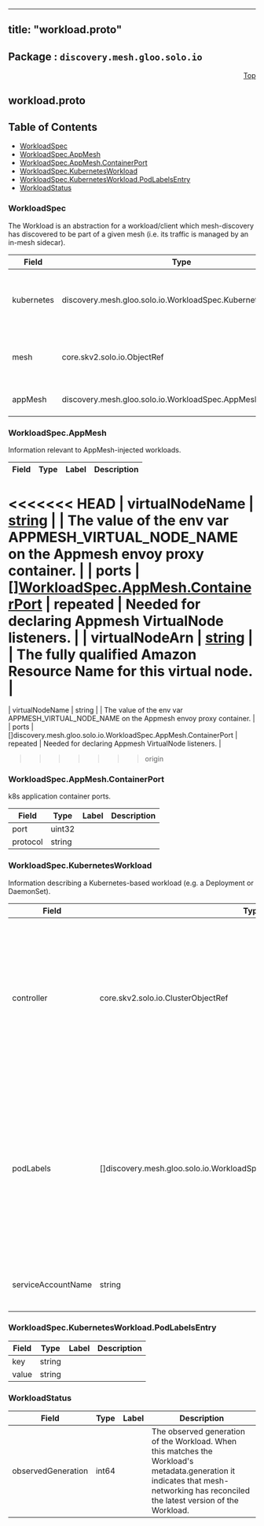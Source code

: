 
---
title: "workload.proto"
---

## Package : `discovery.mesh.gloo.solo.io`



<a name="top"></a>

<a name="API Reference for workload.proto"></a>
<p align="right"><a href="#top">Top</a></p>

## workload.proto


## Table of Contents
  - [WorkloadSpec](#discovery.mesh.gloo.solo.io.WorkloadSpec)
  - [WorkloadSpec.AppMesh](#discovery.mesh.gloo.solo.io.WorkloadSpec.AppMesh)
  - [WorkloadSpec.AppMesh.ContainerPort](#discovery.mesh.gloo.solo.io.WorkloadSpec.AppMesh.ContainerPort)
  - [WorkloadSpec.KubernetesWorkload](#discovery.mesh.gloo.solo.io.WorkloadSpec.KubernetesWorkload)
  - [WorkloadSpec.KubernetesWorkload.PodLabelsEntry](#discovery.mesh.gloo.solo.io.WorkloadSpec.KubernetesWorkload.PodLabelsEntry)
  - [WorkloadStatus](#discovery.mesh.gloo.solo.io.WorkloadStatus)







<a name="discovery.mesh.gloo.solo.io.WorkloadSpec"></a>

### WorkloadSpec
The Workload is an abstraction for a workload/client which mesh-discovery has discovered to be part of a given mesh (i.e. its traffic is managed by an in-mesh sidecar).


| Field | Type | Label | Description |
| ----- | ---- | ----- | ----------- |
| kubernetes | discovery.mesh.gloo.solo.io.WorkloadSpec.KubernetesWorkload |  | Information describing workloads backed by Kubernetes Pods. |
| mesh | core.skv2.solo.io.ObjectRef |  | The mesh with which this workload is associated. |
| appMesh | discovery.mesh.gloo.solo.io.WorkloadSpec.AppMesh |  | Appmesh specific metadata. |






<a name="discovery.mesh.gloo.solo.io.WorkloadSpec.AppMesh"></a>

### WorkloadSpec.AppMesh
Information relevant to AppMesh-injected workloads.


| Field | Type | Label | Description |
| ----- | ---- | ----- | ----------- |
<<<<<<< HEAD
| virtualNodeName | [string](#string) |  | The value of the env var APPMESH_VIRTUAL_NODE_NAME on the Appmesh envoy proxy container. |
| ports | [][WorkloadSpec.AppMesh.ContainerPort](#discovery.smh.solo.io.WorkloadSpec.AppMesh.ContainerPort) | repeated | Needed for declaring Appmesh VirtualNode listeners. |
| virtualNodeArn | [string](#string) |  | The fully qualified Amazon Resource Name for this virtual node. |
=======
| virtualNodeName | string |  | The value of the env var APPMESH_VIRTUAL_NODE_NAME on the Appmesh envoy proxy container. |
| ports | []discovery.mesh.gloo.solo.io.WorkloadSpec.AppMesh.ContainerPort | repeated | Needed for declaring Appmesh VirtualNode listeners. |
>>>>>>> origin






<a name="discovery.mesh.gloo.solo.io.WorkloadSpec.AppMesh.ContainerPort"></a>

### WorkloadSpec.AppMesh.ContainerPort
k8s application container ports.


| Field | Type | Label | Description |
| ----- | ---- | ----- | ----------- |
| port | uint32 |  |  |
| protocol | string |  |  |






<a name="discovery.mesh.gloo.solo.io.WorkloadSpec.KubernetesWorkload"></a>

### WorkloadSpec.KubernetesWorkload
Information describing a Kubernetes-based workload (e.g. a Deployment or DaemonSet).


| Field | Type | Label | Description |
| ----- | ---- | ----- | ----------- |
| controller | core.skv2.solo.io.ClusterObjectRef |  | Resource ref to the underlying kubernetes controller which is managing the pods associated with the workloads. It has the generic name controller as it can represent a deployment, daemonset, or statefulset. |
| podLabels | []discovery.mesh.gloo.solo.io.WorkloadSpec.KubernetesWorkload.PodLabelsEntry | repeated | These are the labels directly from the pods that this controller owns. NB: these labels are read directly from the pod template metadata.labels defined in the workload spec. We need these to determine which services are backed by this workload. |
| serviceAccountName | string |  | Service account attached to the pods owned by this controller. |






<a name="discovery.mesh.gloo.solo.io.WorkloadSpec.KubernetesWorkload.PodLabelsEntry"></a>

### WorkloadSpec.KubernetesWorkload.PodLabelsEntry



| Field | Type | Label | Description |
| ----- | ---- | ----- | ----------- |
| key | string |  |  |
| value | string |  |  |






<a name="discovery.mesh.gloo.solo.io.WorkloadStatus"></a>

### WorkloadStatus



| Field | Type | Label | Description |
| ----- | ---- | ----- | ----------- |
| observedGeneration | int64 |  | The observed generation of the Workload. When this matches the Workload's metadata.generation it indicates that mesh-networking has reconciled the latest version of the Workload. |





 <!-- end messages -->

 <!-- end enums -->

 <!-- end HasExtensions -->

 <!-- end services -->

